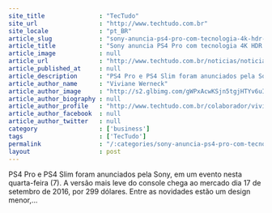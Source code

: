 ```yaml
---
site_title               : "TecTudo"
site_url                 : "http://www.techtudo.com.br"
site_locale              : "pt_BR"
article_slug             : "sony-anuncia-ps4-pro-com-tecnologia-4k-hdr-e-ps4-slim"
article_title            : "Sony anuncia PS4 Pro com tecnologia 4K HDR e PS4 Slim"
article_image            : null
article_url              : "http://www.techtudo.com.br/noticias/noticia/2016/09/sony-faz-evento-para-anunciar-novo-ps4-slim.html"
article_published_at     : null
article_description      : "PS4 Pro e PS4 Slim foram anunciados pela Sony, em um evento nesta quarta-feira (7). A versão mais leve do console chega ao mercado dia 17 de setembro de 2016, por 299 dólares. Entre as novidades estão um design menor,..."
article_author_name      : "Viviane Werneck"
article_author_image     : "http://s2.glbimg.com/gWPxAcwKSjn5tgjHTYv6uIIvdQQ=/30x30/s2.glbimg.com/bKEA2FsRdcRI1c-xd-vKstqrMUQ=/74x0:960x885/140x140/s.glbimg.com/po/tt2/f/original/2015/09/27/vivianewerneck.jpg"
article_author_biography : null
article_author_profile   : "http://www.techtudo.com.br/colaborador/viviane-werneck.html"
article_author_facebook  : null
article_author_twitter   : null
category                 : ['business']
tags                     : ['TecTudo']
permalink                : "/:categories/sony-anuncia-ps4-pro-com-tecnologia-4k-hdr-e-ps4-slim/"
layout                   : post
---
```


PS4 Pro e PS4 Slim foram anunciados pela Sony, em um evento nesta quarta-feira (7). A versão mais leve do console chega ao mercado dia 17 de setembro de 2016, por 299 dólares. Entre as novidades estão um design menor,...
